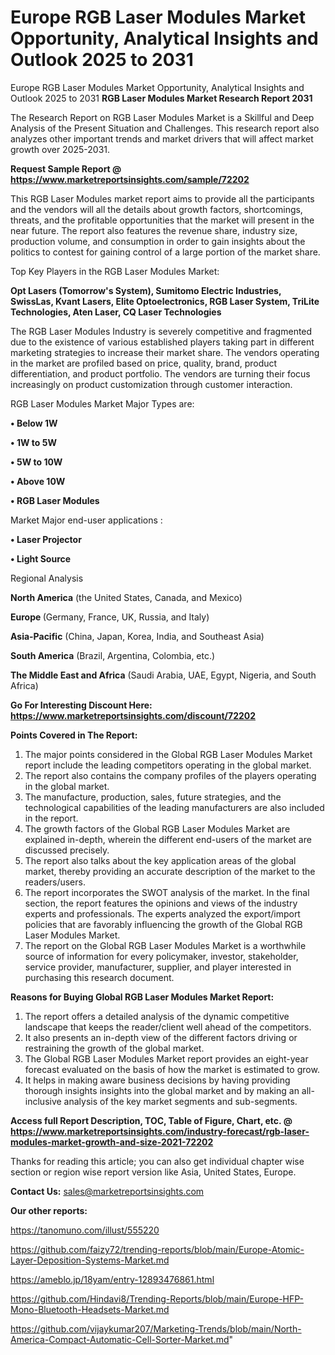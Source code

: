 # Europe RGB Laser Modules Market Opportunity, Analytical Insights and Outlook 2025 to 2031
Europe RGB Laser Modules Market Opportunity, Analytical Insights and Outlook 2025 to 2031
<strong>RGB Laser Modules Market Research Report 2031</strong>

The Research Report on RGB Laser Modules Market is a Skillful and Deep Analysis of the Present Situation and Challenges. This research report also analyzes other important trends and market drivers that will affect market growth over 2025-2031.

<strong>Request Sample Report @ <a href=https://www.marketreportsinsights.com/sample/72202>https://www.marketreportsinsights.com/sample/72202</a></strong>

This RGB Laser Modules market report aims to provide all the participants and the vendors will all the details about growth factors, shortcomings, threats, and the profitable opportunities that the market will present in the near future. The report also features the revenue share, industry size, production volume, and consumption in order to gain insights about the politics to contest for gaining control of a large portion of the market share.

Top Key Players in the RGB Laser Modules Market:

<strong>Opt Lasers (Tomorrow's System), Sumitomo Electric Industries, SwissLas, Kvant Lasers, Elite Optoelectronics, RGB Laser System, TriLite Technologies, Aten Laser, CQ Laser Technologies</strong>

The RGB Laser Modules Industry is severely competitive and fragmented due to the existence of various established players taking part in different marketing strategies to increase their market share. The vendors operating in the market are profiled based on price, quality, brand, product differentiation, and product portfolio. The vendors are turning their focus increasingly on product customization through customer interaction.

RGB Laser Modules Market Major Types are:

<strong>• Below 1W

• 1W to 5W

• 5W to 10W

• Above 10W

• RGB Laser Modules</strong>

Market Major end-user applications :

<strong>• Laser Projector

• Light Source</strong>

Regional Analysis

</u><strong><b>North America</b></strong> (the United States, Canada, and Mexico)

<strong><b>Europe </b></strong>(Germany, France, UK, Russia, and Italy)

<strong><b>Asia-Pacific</b></strong> (China, Japan, Korea, India, and Southeast Asia)

<strong><b>South America</b></strong> (Brazil, Argentina, Colombia, etc.)

<strong><b>The Middle East and Africa</b></strong> (Saudi Arabia, UAE, Egypt, Nigeria, and South Africa)

<strong>Go For Interesting Discount Here: <a href=https://www.marketreportsinsights.com/discount/72202>https://www.marketreportsinsights.com/discount/72202</a></strong>

<strong>Points Covered in The Report:</strong>
<ol>
  <li>The major points considered in the Global RGB Laser Modules Market report include the leading competitors operating in the global market.</li>
  <li>The report also contains the company profiles of the players operating in the global market.</li>
  <li>The manufacture, production, sales, future strategies, and the technological capabilities of the leading manufacturers are also included in the report.</li>
  <li>The growth factors of the Global RGB Laser Modules Market are explained in-depth, wherein the different end-users of the market are discussed precisely.</li>
  <li>The report also talks about the key application areas of the global market, thereby providing an accurate description of the market to the readers/users.</li>
  <li>The report incorporates the SWOT analysis of the market. In the final section, the report features the opinions and views of the industry experts and professionals. The experts analyzed the export/import policies that are favorably influencing the growth of the Global RGB Laser Modules Market.</li>
  <li>The report on the Global RGB Laser Modules Market is a worthwhile source of information for every policymaker, investor, stakeholder, service provider, manufacturer, supplier, and player interested in purchasing this research document.</li>
</ol>
<strong>Reasons for Buying Global RGB Laser Modules Market Report:</strong>

<ol>
  <li>The report offers a detailed analysis of the dynamic competitive landscape that keeps the reader/client well ahead of the competitors.</li>
  <li>It also presents an in-depth view of the different factors driving or restraining the growth of the global market.</li>
  <li>The Global RGB Laser Modules Market report provides an eight-year forecast evaluated on the basis of how the market is estimated to grow.</li>
  <li>It helps in making aware business decisions by having providing thorough insights insights into the global market and by making an all-inclusive analysis of the key market segments and sub-segments.</li>
</ol>
<strong>Access full Report Description, TOC, Table of Figure, Chart, etc. @ <a href=https://www.marketreportsinsights.com/industry-forecast/rgb-laser-modules-market-growth-and-size-2021-72202>https://www.marketreportsinsights.com/industry-forecast/rgb-laser-modules-market-growth-and-size-2021-72202</a></strong>


Thanks for reading this article; you can also get individual chapter wise section or region wise report version like Asia, United States, Europe.

<strong>Contact Us:</strong>
sales@marketreportsinsights.com

<strong>Our other reports:</strong>

<a href=https://tanomuno.com/illust/555220>https://tanomuno.com/illust/555220</a>

<a href=https://github.com/faizy72/trending-reports/blob/main/Europe-Atomic-Layer-Deposition-Systems-Market.md>https://github.com/faizy72/trending-reports/blob/main/Europe-Atomic-Layer-Deposition-Systems-Market.md</a>

<a href=https://ameblo.jp/18yam/entry-12893476861.html>https://ameblo.jp/18yam/entry-12893476861.html</a>

<a href=https://github.com/Hindavi8/Trending-Reports/blob/main/Europe-HFP-Mono-Bluetooth-Headsets-Market.md>https://github.com/Hindavi8/Trending-Reports/blob/main/Europe-HFP-Mono-Bluetooth-Headsets-Market.md</a>

<a href=https://github.com/vijaykumar207/Marketing-Trends/blob/main/North-America-Compact-Automatic-Cell-Sorter-Market.md>https://github.com/vijaykumar207/Marketing-Trends/blob/main/North-America-Compact-Automatic-Cell-Sorter-Market.md</a>"
